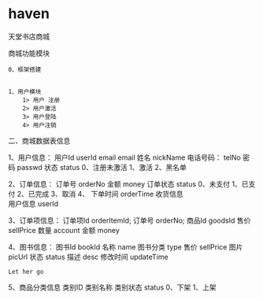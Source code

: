 # haven
天堂书店商城

商城功能模块

	0、框架搭建
		

	1、用户模块
		1> 用户 注册
		2> 用户激活
		3> 用户登陆
		4> 用户注销

二、商城数据表信息

1、用户信息：
	用户Id	userId
	email	email
	姓名		nickName
	电话号码：  telNo
	密码              passwd
	状态             status       0、注册未激活   1、激活  2、黑名单
	
	
	
2、订单信息：
	订单号        orderNo
	金额             money
	订单状态     status    0、未支付   1、已支付  2、已完成  3、取消     4、
	下单时间     orderTime
	收货信息     
	用户信息    userId
	
3、订单项信息：
	订单项Id	orderItemId;
	订单号	orderNo;
	商品Id	goodsId
	售价                sellPrice
	数量		account
	金额		money
	
	
4、图书信息：
	图书Id   bookId
	名称               name
	图书分类       type
	售价               sellPrice
	图片		picUrl
	状态		status
	描述		desc
	修改时间	updateTime
	
	Let her go
	
5、商品分类信息
	类别ID
	类别名称
	类别状态	status	0、下架 	1、上架
	
